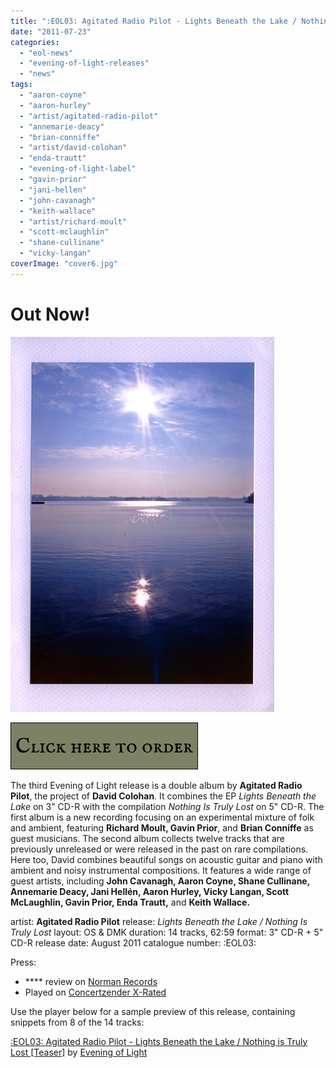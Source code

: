 ```yaml
---
title: ":EOL03: Agitated Radio Pilot - Lights Beneath the Lake / Nothing Is Truly Lost"
date: "2011-07-23"
categories: 
  - "eol-news"
  - "evening-of-light-releases"
  - "news"
tags: 
  - "aaron-coyne"
  - "aaron-hurley"
  - "artist/agitated-radio-pilot"
  - "annemarie-deacy"
  - "brian-conniffe"
  - "artist/david-colohan"
  - "enda-trautt"
  - "evening-of-light-label"
  - "gavin-prior"
  - "jani-hellen"
  - "john-cavanagh"
  - "keith-wallace"
  - "artist/richard-moult"
  - "scott-mclaughlin"
  - "shane-cullinane"
  - "vicky-langan"
coverImage: "cover6.jpg"
---
```


# Out Now!

[![](images/cover6.jpg "eol03_cover")](http://www.eveningoflight.nl/wordpress/wp-content/uploads/2011/07/cover6.jpg)

[![](images/order_button.jpg "order_button")](http://eveningoflight.storenvy.com/)

The third Evening of Light release is a double album by **Agitated Radio Pilot**, the project of **David Colohan**. It combines the EP _Lights Beneath the Lake_ on 3" CD-R with the compilation _Nothing Is Truly Lost_ on 5" CD-R. The first album is a new recording focusing on an experimental mixture of folk and ambient, featuring **Richard Moult, Gavin Prior**, and **Brian Conniffe** as guest musicians. The second album collects twelve tracks that are previously unreleased or were released in the past on rare compilations. Here too, David combines beautiful songs on acoustic guitar and piano with ambient and noisy instrumental compositions. It features a wide range of guest artists, including **John Cavanagh, Aaron Coyne, Shane Cullinane, Annemarie Deacy, Jani Hellén, Aaron Hurley, Vicky Langan, Scott McLaughlin, Gavin Prior, Enda Trautt,** and **Keith Wallace.**

artist: **Agitated Radio Pilot** release: _Lights Beneath the Lake / Nothing Is Truly Lost_ layout: OS & DMK duration: 14 tracks, 62:59 format: 3" CD-R + 5" CD-R release date: August 2011 catalogue number: :EOL03:

Press:

- \*\*\*\* review on [Norman Records](http://www.normanrecords.com/cd/128776-agitated-radio-pilot-lights-beneath-the-lake--nothing-is-truly-lost)
- Played on [Concertzender X-Rated](http://www.concertzender.nl/programmagids.php?date=2012-02-05&month=-3&detail=54856)

Use the player below for a sample preview of this release, containing snippets from 8 of the 14 tracks:

 [:EOL03: Agitated Radio Pilot - Lights Beneath the Lake / Nothing is Truly Lost \[Teaser\]](http://soundcloud.com/eveningoflight/eol03-agitated-radio-pilot) by [Evening of Light](http://soundcloud.com/eveningoflight)
